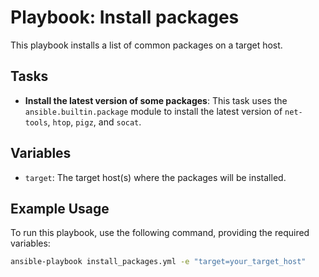 # Playbook: Install packages

This playbook installs a list of common packages on a target host.

## Tasks

- **Install the latest version of some packages**: This task uses the `ansible.builtin.package` module to install the latest version of `net-tools`, `htop`, `pigz`, and `socat`.

## Variables

- `target`: The target host(s) where the packages will be installed.

## Example Usage

To run this playbook, use the following command, providing the required variables:

```bash
ansible-playbook install_packages.yml -e "target=your_target_host"
```
